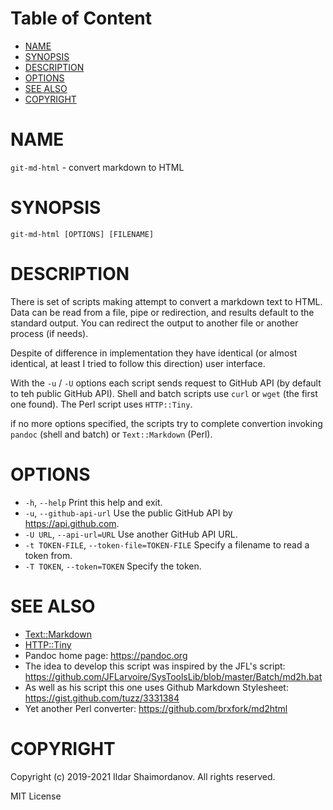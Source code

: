 <!-- md-toc-begin -->
# Table of Content
* [NAME](#name)
* [SYNOPSIS](#synopsis)
* [DESCRIPTION](#description)
* [OPTIONS](#options)
* [SEE ALSO](#see-also)
* [COPYRIGHT](#copyright)
<!-- md-toc-end -->

# NAME

`git-md-html` - convert markdown to HTML

# SYNOPSIS

    git-md-html [OPTIONS] [FILENAME]

# DESCRIPTION

There is set of scripts making attempt to convert a markdown text to HTML. Data can be read from a file, pipe or redirection, and results default to the standard output. You can redirect the output to another file or another process (if needs).

Despite of difference in implementation they have identical (or almost identical, at least I tried to follow this direction) user interface.

With the `-u` / `-U` options each script sends request to GitHub API (by default to teh public GitHub API). Shell and batch scripts use `curl` or `wget` (the first one found). The Perl script uses `HTTP::Tiny`.

if no more options specified, the scripts try to complete convertion invoking `pandoc` (shell and batch) or `Text::Markdown` (Perl).

# OPTIONS

* `-h`, `--help`
  Print this help and exit.
* `-u`, `--github-api-url`
  Use the public GitHub API by https://api.github.com.
* `-U URL`, `--api-url=URL`
  Use another GitHub API URL.
* `-t TOKEN-FILE`, `--token-file=TOKEN-FILE`
  Specify a filename to read a token from.
* `-T TOKEN`, `--token=TOKEN`
  Specify the token.

# SEE ALSO

* [Text::Markdown](https://metacpan.org/pod/Text::Markdown)
* [HTTP::Tiny](https://metacpan.org/pod/HTTP::Tiny)
* Pandoc home page:
  https://pandoc.org
* The idea to develop this script was inspired by the JFL's script:
  https://github.com/JFLarvoire/SysToolsLib/blob/master/Batch/md2h.bat
* As well as his script this one uses Github Markdown Stylesheet:
  https://gist.github.com/tuzz/3331384
* Yet another Perl converter:
  https://github.com/brxfork/md2html

# COPYRIGHT

Copyright (c) 2019-2021 Ildar Shaimordanov. All rights reserved.

  MIT License
